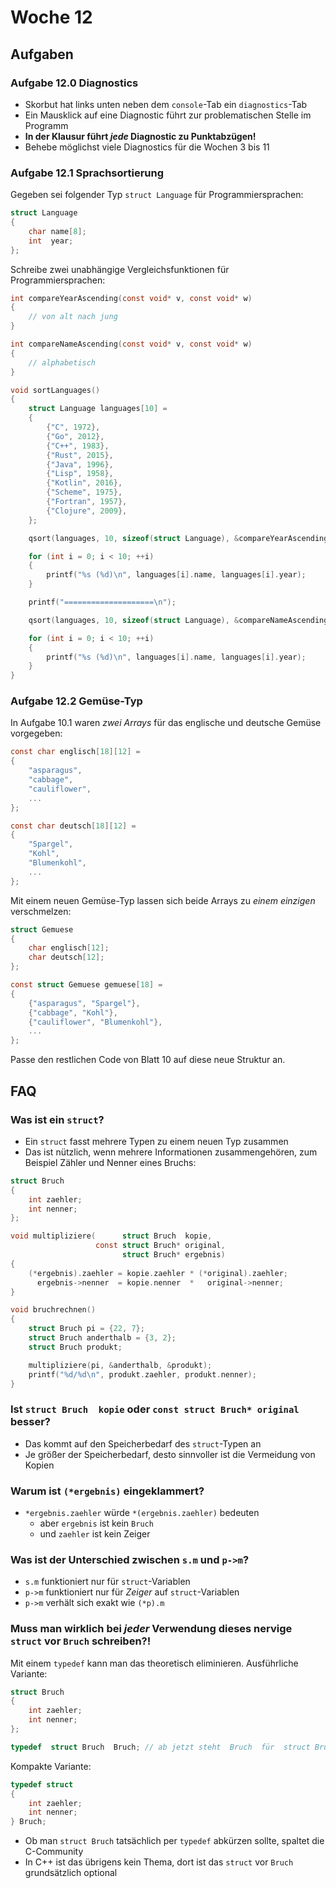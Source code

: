 # Woche 12

## Aufgaben

### Aufgabe 12.0 Diagnostics

- Skorbut hat links unten neben dem `console`-Tab ein `diagnostics`-Tab
- Ein Mausklick auf eine Diagnostic führt zur problematischen Stelle im Programm
- **In der Klausur führt *jede* Diagnostic zu Punktabzügen!**
- Behebe möglichst viele Diagnostics für die Wochen 3 bis 11

### Aufgabe 12.1 Sprachsortierung

Gegeben sei folgender Typ `struct Language` für Programmiersprachen:

```c
struct Language
{
    char name[8];
    int  year;
};
```

Schreibe zwei unabhängige Vergleichsfunktionen für Programmiersprachen:

```c
int compareYearAscending(const void* v, const void* w)
{
    // von alt nach jung
}

int compareNameAscending(const void* v, const void* w)
{
    // alphabetisch
}

void sortLanguages()
{
    struct Language languages[10] =
    {
        {"C", 1972},
        {"Go", 2012},
        {"C++", 1983},
        {"Rust", 2015},
        {"Java", 1996},
        {"Lisp", 1958},
        {"Kotlin", 2016},
        {"Scheme", 1975},
        {"Fortran", 1957},
        {"Clojure", 2009},
    };

    qsort(languages, 10, sizeof(struct Language), &compareYearAscending);

    for (int i = 0; i < 10; ++i)
    {
        printf("%s (%d)\n", languages[i].name, languages[i].year);
    }

    printf("====================\n");

    qsort(languages, 10, sizeof(struct Language), &compareNameAscending);

    for (int i = 0; i < 10; ++i)
    {
        printf("%s (%d)\n", languages[i].name, languages[i].year);
    }
}
```

### Aufgabe 12.2 Gemüse-Typ

In Aufgabe 10.1 waren *zwei Arrays* für das englische und deutsche Gemüse vorgegeben:

```c
const char englisch[18][12] =
{
    "asparagus",
    "cabbage",
    "cauliflower",
    ...
};

const char deutsch[18][12] =
{
    "Spargel",
    "Kohl",
    "Blumenkohl",
    ...
};
```

Mit einem neuen Gemüse-Typ lassen sich beide Arrays zu *einem einzigen* verschmelzen:

```c
struct Gemuese
{
    char englisch[12];
    char deutsch[12];
};

const struct Gemuese gemuese[18] =
{
    {"asparagus", "Spargel"},
    {"cabbage", "Kohl"},
    {"cauliflower", "Blumenkohl"},
    ...
};
```

Passe den restlichen Code von Blatt 10 auf diese neue Struktur an.

## FAQ

### Was ist ein `struct`?

- Ein `struct` fasst mehrere Typen zu einem neuen Typ zusammen
- Das ist nützlich, wenn mehrere Informationen zusammengehören, zum Beispiel Zähler und Nenner eines Bruchs:

```c
struct Bruch
{
    int zaehler;
    int nenner;
};

void multipliziere(      struct Bruch  kopie,
                   const struct Bruch* original,
                         struct Bruch* ergebnis)
{
    (*ergebnis).zaehler = kopie.zaehler * (*original).zaehler;
      ergebnis->nenner  = kopie.nenner  *   original->nenner;
}

void bruchrechnen()
{
    struct Bruch pi = {22, 7};
    struct Bruch anderthalb = {3, 2};
    struct Bruch produkt;

    multipliziere(pi, &anderthalb, &produkt);
    printf("%d/%d\n", produkt.zaehler, produkt.nenner);
}
```

### Ist `struct Bruch  kopie` oder `const struct Bruch* original` besser?

- Das kommt auf den Speicherbedarf des `struct`-Typen an
- Je größer der Speicherbedarf, desto sinnvoller ist die Vermeidung von Kopien

### Warum ist `(*ergebnis)` eingeklammert?

- `*ergebnis.zaehler` würde `*(ergebnis.zaehler)` bedeuten
  - aber `ergebnis` ist kein `Bruch`
  - und `zaehler` ist kein Zeiger

### Was ist der Unterschied zwischen `s.m` und `p->m`?

- `s.m` funktioniert nur für `struct`-Variablen
- `p->m` funktioniert nur für *Zeiger* auf `struct`-Variablen
- `p->m` verhält sich exakt wie `(*p).m`

### Muss man wirklich bei *jeder* Verwendung dieses nervige `struct` vor `Bruch` schreiben?!

Mit einem `typedef` kann man das theoretisch eliminieren.
Ausführliche Variante:

```c
struct Bruch
{
    int zaehler;
    int nenner;
};

typedef  struct Bruch  Bruch; // ab jetzt steht  Bruch  für  struct Bruch
```

Kompakte Variante:

```c
typedef struct
{
    int zaehler;
    int nenner;
} Bruch;
```

- Ob man `struct Bruch` tatsächlich per `typedef` abkürzen sollte, spaltet die C-Community
- In C++ ist das übrigens kein Thema, dort ist das `struct` vor `Bruch` grundsätzlich optional
